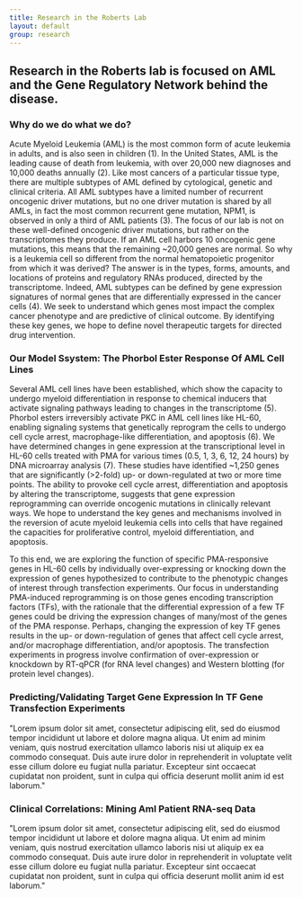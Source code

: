```yaml
---
title: Research in the Roberts Lab
layout: default
group: research
---
```


## Research in the Roberts lab is focused on AML and the Gene Regulatory Network behind the disease.

### Why do we do what we do?

Acute Myeloid Leukemia (AML) is the most common form of acute leukemia in adults, and is also seen in children (1). In the United States, AML is the leading cause of death from leukemia, with over 20,000 new diagnoses and 10,000 deaths annually (2). Like most cancers of a particular tissue type, there are multiple subtypes of AML defined by cytological, genetic and clinical criteria. All AML subtypes have a limited number of recurrent oncogenic driver mutations, but no one driver mutation is shared by all AMLs, in fact the most common recurrent gene mutation, NPM1, is observed in only a third of AML patients (3). The focus of our lab is not on these well-defined oncogenic driver mutations, but rather on the transcriptomes they produce. If an AML cell harbors 10 oncogenic gene mutations, this means that the remaining ~20,000 genes are normal. So why is a leukemia cell so different from the normal hematopoietic progenitor from which it was derived? The answer is in the types, forms, amounts, and locations of proteins and regulatory RNAs produced, directed by the transcriptome. Indeed, AML subtypes can be defined by gene expression signatures of normal genes that are differentially expressed in the cancer cells (4). We seek to understand which genes most impact the complex cancer phenotype and are predictive of clinical outcome. By identifying these key genes, we hope to define novel therapeutic targets for directed drug intervention.

### Our Model Ssystem: The Phorbol Ester Response Of AML Cell Lines

Several AML cell lines have been established, which show the capacity to undergo myeloid differentiation in response to chemical inducers that activate signaling pathways leading to changes in the transcriptome (5). Phorbol esters irreversibly activate PKC in AML cell lines like HL-60, enabling signaling systems that genetically reprogram the cells to undergo cell cycle arrest, macrophage-like differentiation, and apoptosis (6). We have determined changes in gene expression at the transcriptional level in HL-60 cells treated with PMA for various times (0.5, 1, 3, 6, 12, 24 hours) by DNA microarray analysis (7). These studies have identified ~1,250 genes that are significantly (>2-fold) up- or down-regulated at two or more time points. The ability to provoke cell cycle arrest, differentiation and apoptosis by altering the transcriptome, suggests that gene expression reprogramming can override oncogenic mutations in clinically relevant ways. We hope to understand the key genes and mechanisms involved in the reversion of acute myeloid leukemia cells into cells that have regained the capacities for proliferative control, myeloid differentiation, and apoptosis.

To this end, we are exploring the function of specific PMA-responsive genes in HL-60 cells by individually over-expressing or knocking down the expression of genes hypothesized to contribute to the phenotypic changes of interest through transfection experiments. Our focus in understanding PMA-induced reprogramming is on those genes encoding transcription factors (TFs), with the rationale that the differential expression of a few TF genes could be driving the expression changes of many/most of the genes of the PMA response. Perhaps, changing the expression of key TF genes results in the up- or down-regulation of genes that affect cell cycle arrest, and/or macrophage differentiation, and/or apoptosis. The transfection experiments in progress involve confirmation of over-expression or knockdown by RT-qPCR (for RNA level changes) and Western blotting (for protein level changes).

### Predicting/Validating Target Gene Expression In TF Gene Transfection Experiments

"Lorem ipsum dolor sit amet, consectetur adipiscing elit, sed do eiusmod tempor incididunt ut labore et dolore magna aliqua. Ut enim ad minim veniam, quis nostrud exercitation ullamco laboris nisi ut aliquip ex ea commodo consequat. Duis aute irure dolor in reprehenderit in voluptate velit esse cillum dolore eu fugiat nulla pariatur. Excepteur sint occaecat cupidatat non proident, sunt in culpa qui officia deserunt mollit anim id est laborum."

### Clinical Correlations: Mining Aml Patient RNA-seq Data

"Lorem ipsum dolor sit amet, consectetur adipiscing elit, sed do eiusmod tempor incididunt ut labore et dolore magna aliqua. Ut enim ad minim veniam, quis nostrud exercitation ullamco laboris nisi ut aliquip ex ea commodo consequat. Duis aute irure dolor in reprehenderit in voluptate velit esse cillum dolore eu fugiat nulla pariatur. Excepteur sint occaecat cupidatat non proident, sunt in culpa qui officia deserunt mollit anim id est laborum."